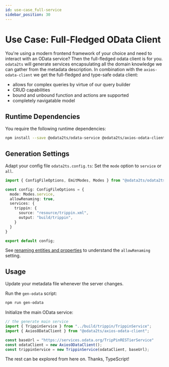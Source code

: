 ```yaml
---
id: use-case_full-service
sidebar_position: 30
---
```


# Use Case: Full-Fledged OData Client

You're using a modern frontend framework of your choice and need to interact with an OData service?
Then the full-fledged odata client is for you. `odata2ts` will generate services encapsulating all the
domain knowledge we can gather from the metadata description. In combination with the `axios-odata-client`
we get the full-fledged and type-safe odata client:

- allows for complex queries by virtue of our query builder
- CRUD capabilities
- bound and unbound function and actions are supported
- completely navigatable model

## Runtime Dependencies

You require the following runtime dependencies:

```bash npm2yarn
npm install --save @odata2ts/odata-service @odata2ts/axios-odata-client
```

## Generation Settings

Adapt your config file `odata2ts.config.ts`: Set the `mode` option to `service` or `all`.

```ts
import { ConfigFileOptions, EmitModes, Modes } from "@odata2ts/odata2ts";

const config: ConfigFileOptions = {
  mode: Modes.service,
  allowRenaming: true,
  services: {
    trippin: {
      source: "resource/trippin.xml",
      output: "build/trippin",
    }
  }
}

export default config;
```

See [renaming entities and properties](../generator/configuration#renaming-entities-and-properties) to understand
the `allowRenaming` setting.

## Usage

Update your metadata file whenever the server changes.

Run the `gen-odata` script:

```bash npm2yarn
npm run gen-odata
```

Initialize the main OData service:

```ts
// the generate main service
import { TrippinService } from "../build/trippin/TrippinService";
import { AxiosODataClient } from "@odata2ts/axios-odata-client";

const baseUrl = "https://services.odata.org/TripPinRESTierService"
const odataClient = new AxiosODataClient();
const trippinService = new TrippinService(odataClient, baseUrl);
```

The rest can be explored from here on. Thanks, TypeScript!
